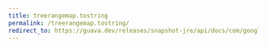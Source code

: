 ```yaml
---
title: treerangemap.tostring
permalink: /treerangemap.tostring/
redirect_to: https://guava.dev/releases/snapshot-jre/api/docs/com/google/common/collect/TreeRangeMap.html#toString--
---
```

